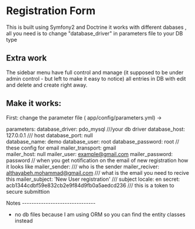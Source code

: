 Registration Form
========================

This is built using Symfony2 and Doctrine
it works with different dabases , all you need is to change "database_driver" in parameters file to your DB type

Extra work
-------------
The sidebar menu have full control and manage (it supposed to be under admin control - but left to make it easy to notice) all entries in DB with edit and delete and create right away.

Make it works:
--------------

First: change the parameter file ( app/config/parameters.yml) ->

parameters:
    database_driver: pdo_mysql  ///your db driver
    database_host: 127.0.0.1  /// host 
    database_port: null  
    database_name: demo
    database_user: root
    database_password: root
                                  // these config for email
    mailer_transport: gmail  
    mailer_host: null
    mailer_user:  example@gmail.com
    mailer_password:  password
                               // when you get notification on the email of new registration how it looks like
    mailer_sender:    /// who is the sender
    mailer_reciver: althayabeh.mohammad@gmail.com  /// what is the email you need to recive this
    mailer_subject: 'New User registration'   /// subject
    locale: en
    secret: acb1344cdbf59e832cb2e9f84d9fb0a5aedcd236 /// this is a token to secure submittion
    
   Notes
    -------------------------------
   - no db files because I am using ORM so you can find the entity classes instead
   

   
    
